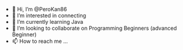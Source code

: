 - 👋 Hi, I’m @PeroKan86
- 👀 I’m interested in connecting
- 🌱 I’m currently learning Java
- 💞️ I’m looking to collaborate on Programming Beginners (advanced Beginner)
- 📫 How to reach me ...

<!---
PeroKan86/PeroKan86 is a ✨ special ✨ repository because its `README.md` (this file) appears on your GitHub profile.
You can click the Preview link to take a look at your changes.
--->
